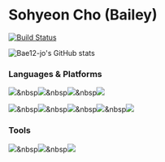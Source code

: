 # Sohyeon Cho (Bailey)


[![Build Status](https://travis-ci.org/joemccann/dillinger.svg?branch=master)](https://travis-ci.org/joemccann/dillinger)

![Bae12-jo's GitHub stats](https://github-readme-stats.vercel.app/api?username=bae12-jo&show_icons=true&theme=gotham)

### Languages & Platforms
<img src="https://img.shields.io/badge/c++-00599C?style=flat-square&logo=c%2B%2B&logoColor=white"/>&nbsp<img src="https://img.shields.io/badge/python-3776AB?style=flat-square&logo=python&logoColor=white"/>&nbsp<img src="https://img.shields.io/badge/javascript-F7DF1E?style=flat-square&logo=javascript&logoColor=white"/>&nbsp<img src="https://img.shields.io/badge/solidity-363636?style=flat-square&logo=solidity&logoColor=white"/>


<img src="https://img.shields.io/badge/nodejs-339933?style=flat-square&logo=nodejs&logoColor=white"/>&nbsp<img src="https://img.shields.io/badge/react-61DAFB?style=flat-square&logo=react&logoColor=white"/>&nbsp<img src="https://img.shields.io/badge/tensorflow-FF6F00?style=flat-square&logo=tensorflow&logoColor=white"/>&nbsp<img src="https://img.shields.io/badge/numpy-013243?style=flat-square&logo=numpy&logoColor=white"/>&nbsp<img src="https://img.shields.io/badge/pandas-150458?style=flat-square&logo=pandas&logoColor=white"/>


### Tools
<img src="https://img.shields.io/badge/git-F05032?style=flat-square&logo=git&logoColor=white"/>&nbsp<img src="https://img.shields.io/badge/jupyter-F37626?style=flat-square&logo=jupyter&logoColor=white"/>&nbsp<img src="https://img.shields.io/badge/anaconda-44A833?style=flat-square&logo=anaconda&logoColor=white"/>


